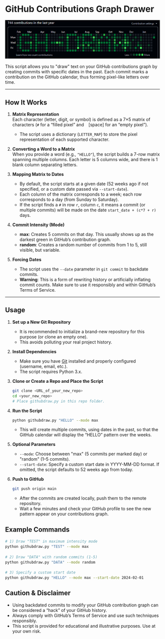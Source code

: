 # GitHub Contributions Graph Drawer

![GitHubGraphDraw](images/gh-draw.png)

This script allows you to "draw" text on your GitHub contributions graph by creating commits with specific dates in the past. Each commit marks a contribution on the GitHub calendar, thus forming pixel-like letters over time.

---

## How It Works

1. **Matrix Representation**  
   Each character (letter, digit, or symbol) is defined as a 7×5 matrix of characters (`#` for a “filled pixel” and ` ` [space] for an “empty pixel”).  
   * The script uses a dictionary (`LETTER_MAP`) to store the pixel representation of each supported character.

2. **Converting a Word to a Matrix**  
   When you provide a word (e.g., `"HELLO"`), the script builds a 7-row matrix spanning multiple columns. Each letter is 5 columns wide, and there is 1 blank column separating letters.

3. **Mapping Matrix to Dates**  
   - By default, the script starts at a given date (52 weeks ago if not specified, or a custom date passed via `--start-date`).  
   - Each column of the matrix corresponds to a week; each row corresponds to a day (from Sunday to Saturday).  
   - If the script finds a `#` in row `r`, column `c`, it means a commit (or multiple commits) will be made on the date `start_date + (c*7 + r)` days.

4. **Commit Intensity (Mode)**  
   - **max**: Creates 5 commits on that day. This usually shows up as the darkest green in GitHub’s contribution graph.  
   - **random**: Creates a random number of commits from 1 to 5, still visible, but variable.

5. **Forcing Dates**  
   - The script uses the `--date` parameter in `git commit` to backdate commits.  
   - **Warning**: This is a form of rewriting history or artificially inflating commit counts. Make sure to use it responsibly and within GitHub’s Terms of Service.

---

## Usage

1. **Set up a New Git Repository**  
   - It is recommended to initialize a brand-new repository for this purpose (or clone an empty one).  
   - This avoids polluting your real project history.

2. **Install Dependencies**  
   - Make sure you have [Git](https://git-scm.com/) installed and properly configured (username, email, etc.).  
   - The script requires Python 3.x.

3. **Clone or Create a Repo and Place the Script**  
   ```bash
   git clone <URL_of_your_new_repo>
   cd <your_new_repo>
   # Place githubdraw.py in this repo folder.
   ```

4. **Run the Script**
    ```bash
    python githubdraw.py "HELLO" --mode max
    ```
    - This will create multiple commits, using dates in the past, so that the GitHub calendar will display the “HELLO” pattern over the weeks.

5. **Optional Parameters**
    - `--mode`: Choose between "max" (5 commits per marked day) or "random" (1–5 commits).
    - `--start-date`: Specify a custom start date in YYYY-MM-DD format. If omitted, the script defaults to 52 weeks ago from today.

6. **Push to GitHub**
    ```bash
    git push origin main
    ```
    - After the commits are created locally, push them to the remote repository.
    - Wait a few minutes and check your GitHub profile to see the new pattern appear on your contributions graph.

## Example Commands

```bash
# 1) Draw "TEST" in maximum intensity mode
python githubdraw.py "TEST" --mode max

# 2) Draw "DATA" with random commits (1-5)
python githubdraw.py "DATA" --mode random

# 3) Specify a custom start date
python githubdraw.py "HELLO" --mode max --start-date 2024-02-01
```

## Caution & Disclaimer

- Using backdated commits to modify your GitHub contribution graph can be considered a “hack” of your GitHub history.
- Always comply with GitHub’s Terms of Service and use such techniques responsibly.
- This script is provided for educational and illustrative purposes. Use at your own risk.
